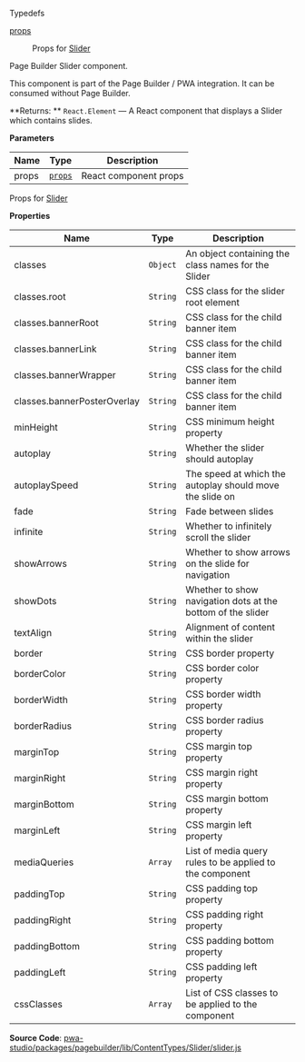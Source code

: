 
Typedefs

<dl>
<dt><a href="#props">props</a></dt>
<dd>

Props for [Slider](#Slider)

</dd>
</dl>


Page Builder Slider component.

This component is part of the Page Builder / PWA integration. It can be consumed without Page Builder.

**Returns: **
`React.Element`
   — A React component that displays a Slider which contains slides.

**Parameters**

| Name | Type | Description |
| --- | --- | --- |
| props | [`props`](#props) | React component props |


Props for [Slider](#Slider)

**Properties**

| Name | Type | Description |
| --- | --- | --- |
| classes | `Object` | An object containing the class names for the Slider |
| classes.root | `String` | CSS class for the slider root element |
| classes.bannerRoot | `String` | CSS class for the child banner item |
| classes.bannerLink | `String` | CSS class for the child banner item |
| classes.bannerWrapper | `String` | CSS class for the child banner item |
| classes.bannerPosterOverlay | `String` | CSS class for the child banner item |
| minHeight | `String` | CSS minimum height property |
| autoplay | `String` | Whether the slider should autoplay |
| autoplaySpeed | `String` | The speed at which the autoplay should move the slide on |
| fade | `String` | Fade between slides |
| infinite | `String` | Whether to infinitely scroll the slider |
| showArrows | `String` | Whether to show arrows on the slide for navigation |
| showDots | `String` | Whether to show navigation dots at the bottom of the slider |
| textAlign | `String` | Alignment of content within the slider |
| border | `String` | CSS border property |
| borderColor | `String` | CSS border color property |
| borderWidth | `String` | CSS border width property |
| borderRadius | `String` | CSS border radius property |
| marginTop | `String` | CSS margin top property |
| marginRight | `String` | CSS margin right property |
| marginBottom | `String` | CSS margin bottom property |
| marginLeft | `String` | CSS margin left property |
| mediaQueries | `Array` | List of media query rules to be applied to the component |
| paddingTop | `String` | CSS padding top property |
| paddingRight | `String` | CSS padding right property |
| paddingBottom | `String` | CSS padding bottom property |
| paddingLeft | `String` | CSS padding left property |
| cssClasses | `Array` | List of CSS classes to be applied to the component |



**Source Code**: [pwa-studio/packages/pagebuilder/lib/ContentTypes/Slider/slider.js](https://github.com/magento/pwa-studio/blob/develop/packages/pagebuilder/lib/ContentTypes/Slider/slider.js)
